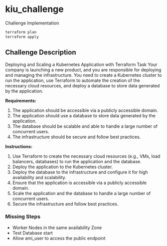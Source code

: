 # kiu_challenge

Challenge Implementation

```bash
terraform plan
terraform apply
```

## Challenge Description

Deploying and Scaling a Kubernetes Application with Terraform
Task
Your company is launching a new product, and you are responsible for deploying and managing the infrastructure. You need to create a Kubernetes cluster to run the application, use Terraform to automate the creation of the necessary cloud resources, and deploy a database to store data generated by the application.

**Requirements:**

1. The application should be accessible via a publicly accessible domain.
1. The application should use a database to store data generated by the application.
1. The database should be scalable and able to handle a large number of concurrent
users.
1. The infrastructure should be secure and follow best practices.

**Instructions:**

1. Use Terraform to create the necessary cloud resources (e.g., VMs, load balancers, databases) to run the application and the database.
1. Deploy the application to the Kubernetes cluster.
1. Deploy the database to the infrastructure and configure it for high availability and
scalability.
1. Ensure that the application is accessible via a publicly accessible domain.
1. Scale the application and the database to handle a large number of concurrent users.
1. Secure the infrastructure and follow best practices.


### Missing Steps

- Worker Nodes in the same availability Zone
- Test Database start
- Allow ami_user to access the public endpoint
